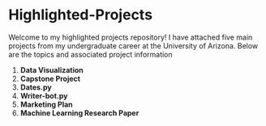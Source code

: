 # Highlighted-Projects

Welcome to my highlighted projects repository! I have attached five main projects from my undergraduate career at the University of Arizona. Below are the topics and associated project information

1. **Data Visualization** 
2. **Capstone Project**
3. **Dates.py**
4. **Writer-bot.py**
5. **Marketing Plan**
6. **Machine Learning Research Paper**
